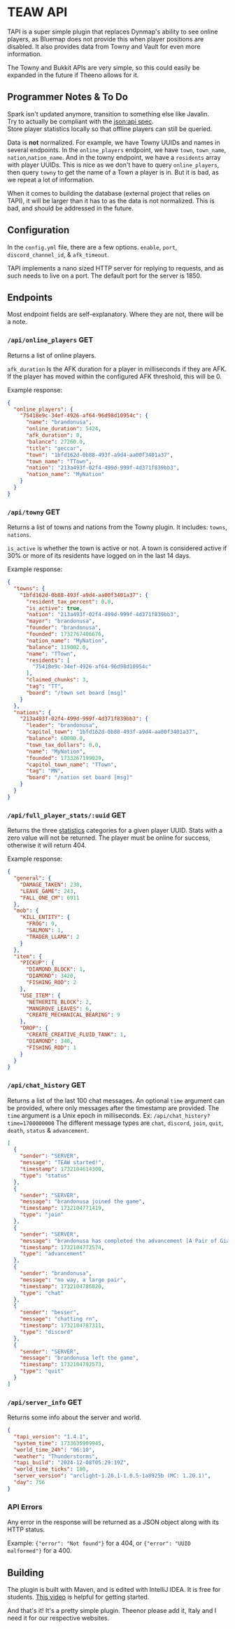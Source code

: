 # TEAW API
TAPI is a super simple plugin that replaces Dynmap's ability to see online players, as Bluemap does not provide this
when player positions are disabled. It also provides data from Towny and Vault for even more information.

The Towny and Bukkit APIs are very simple, so this could easily be expanded in the future if Theeno allows for it.

## Programmer Notes & To Do
Spark isn't updated anymore, transition to something else like Javalin. <br>
Try to actually be compliant with the [json:api spec](https://jsonapi.org/). <br>
Store player statistics locally so that offline players can still be queried.

Data is **not** normalized. For example, we have Towny UUIDs and names in several endpoints. 
In the `online_players` endpoint, we have `town`, `town_name`, `nation`,`nation_name`. And in the towny endpoint, 
we have a `residents` array with player UUIDs. This is nice as we don't have to query `online_players`, then query `towny`
to get the name of a Town a player is in. But it is bad, as we repeat a lot of information. 

When it comes to building the database (external project that relies on TAPI), it will be larger than it has to as the data is not normalized. This is bad,
and should be addressed in the future.

## Configuration
In the `config.yml` file, there are a few options. `enable`, `port`, `discord_channel_id`, & `afk_timeout`.

TAPI implements a nano sized HTTP server for replying to requests, and as such
needs to live on a port. The default port for the server is 1850.


## Endpoints
  Most endpoint fields are self-explanatory. Where they are not, there will be a note.


### `/api/online_players` GET

Returns a list of online players.

`afk_duration` Is the AFK duration for a player in milliseconds if they are AFK.
If the player has moved within the configured AFK threshold, this will be 0.


Example response:
```json
{
  "online_players": {
    "75418e9c-34ef-4926-af64-96d98d10954c": {
      "name": "brandonusa",
      "online_duration": 5424,
      "afk_duration": 0,
      "balance": 27260.0,
      "title": "geccar",
      "town": "1bfd162d-0b88-493f-a9d4-aa00f3401a37",
      "town_name": "TTown",
      "nation": "213a493f-02f4-499d-999f-4d371f839bb3",
      "nation_name": "MyNation"
    }
  }
}
```

### `/api/towny` GET

Returns a list of towns and nations from the Towny plugin. It includes: `towns`, `nations`.

`is_active` is whether the town is active or not. A town is considered active if 30% or more of its residents
have logged on in the last 14 days.

Example response:

```json
{
  "towns": {
    "1bfd162d-0b88-493f-a9d4-aa00f3401a37": {
      "resident_tax_percent": 0.0,
      "is_active": true,
      "nation": "213a493f-02f4-499d-999f-4d371f839bb3",
      "mayor": "brandonusa",
      "founder": "brandonusa",
      "founded": 1732767406676,
      "nation_name": "MyNation",
      "balance": 119002.0,
      "name": "TTown",
      "residents": [
        "75418e9c-34ef-4926-af64-96d98d10954c"
      ],
      "claimed_chunks": 3,
      "tag": "TT",
      "board": "/town set board [msg]"
    }
  },
  "nations": {
    "213a493f-02f4-499d-999f-4d371f839bb3": {
      "leader": "brandonusa",
      "capitol_town": "1bfd162d-0b88-493f-a9d4-aa00f3401a37",
      "balance": 60000.0,
      "town_tax_dollars": 0.0,
      "name": "MyNation",
      "founded": 1733267199029,
      "capitol_town_name": "TTown",
      "tag": "MN",
      "board": "/nation set board [msg]"
    }
  }
}
```

### `/api/full_player_stats/:uuid` GET

Returns the three [statistics](https://minecraft.wiki/w/Statistics) categories for a given player UUID. Stats with 
a zero value will not be returned. The player must be online for success, otherwise it will return 404.

Example response:
```json
{
  "general": {
    "DAMAGE_TAKEN": 230,
    "LEAVE_GAME": 243,
    "FALL_ONE_CM": 6911
  },
  "mob": {
    "KILL_ENTITY": {
      "FROG": 9,
      "SALMON": 1,
      "TRADER_LLAMA": 2
    }
  },
  "item": {
    "PICKUP": {
      "DIAMOND_BLOCK": 1,
      "DIAMOND": 3420,
      "FISHING_ROD": 2
    },
    "USE_ITEM": {
      "NETHERITE_BLOCK": 2,
      "MANGROVE_LEAVES": 6,
      "CREATE_MECHANICAL_BEARING": 9
    },
    "DROP": {
      "CREATE_CREATIVE_FLUID_TANK": 1,
      "DIAMOND": 340,
      "FISHING_ROD": 1
    }
  }
}
```
  
### `/api/chat_history` GET

Returns a list of the last 100 chat messages. An optional `time` argument can be provided, where only messages after
the timestamp are provided. The `time` argument is a Unix epoch in milliseconds.
Ex: `/api/chat_history?time=1700000000`
The different message types are `chat`, `discord`, `join`, `quit`, `death`, `status` & `advancement`.
```json
[
  {
    "sender": "SERVER",
    "message": "TEAW started!",
    "timestamp": 1732104614300,
    "type": "status"
  },
  {
    "sender": "SERVER",
    "message": "brandonusa joined the game",
    "timestamp": 1732104771419,
    "type": "join"
  },
  {
    "sender": "SERVER",
    "message": "brandonusa has completed the advancement [A Pair of Giants]",
    "timestamp": 1732104772574,
    "type": "advancement"
  },
  {
    "sender": "brandonusa",
    "message": "no way, a large pair",
    "timestamp": 1732104786820,
    "type": "chat"
  },
  {
    "sender": "besser",
    "message": "chatting rn",
    "timestamp": 1732104787311,
    "type": "discord"
  },
  {
    "sender": "SERVER",
    "message": "brandonusa left the game",
    "timestamp": 1732104792573,
    "type": "quit"
  }
]
```

### `/api/server_info` GET

Returns some info about the server and world.
```json
{
  "tapi_version": "1.4.1",
  "system_time": 1733635909945,
  "world_time_24h": "06:10",
  "weather": "Thunderstorms",
  "tapi_build": "2024-12-08T05:29:19Z",
  "world_time_ticks": 180,
  "server_version": "arclight-1.20.1-1.0.5-1a8925b (MC: 1.20.1)",
  "day": 756
}

```

### API Errors
Any error in the response will be returned as a JSON object along with its HTTP status.

Example: `{"error": "Not found"}` for a 404, or `{"error": "UUID malformed"}` for a 400.

## Building
The plugin is built with Maven, and is edited with IntelliJ IDEA. It is free for students.
[This video](https://www.youtube.com/watch?v=s1xg9eJeP3E) is helpful for getting started.

And that's it! It's a pretty simple plugin. Theenor please add it, Italy and I need it for our respective websites.
